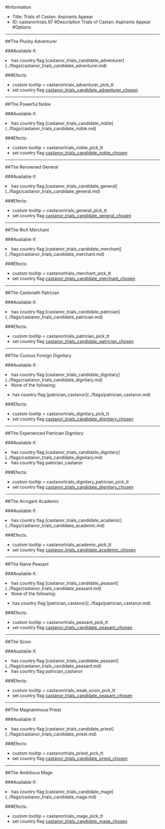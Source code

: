 #Information
 - Title: Trials of Castan: Aspirants Appear
 - ID: castanortrials.97
#Description
Trials of Castan: Aspirants Appear
#Options

___
##The Plucky Adventurer

###Available if:
<li>has country flag [castanor_trials_candidate_adventurer](../flags/castanor_trials_candidate_adventurer.md)</li>

###Efects:<ul><li>custom tooltip = castanortrials_adventurer_pick_tt</li><li>set country flag [castanor_trials_candidate_adventurer_chosen](../flags/castanor_trials_candidate_adventurer_chosen.md)</li></ul>

___
##The Powerful Noble

###Available if:
<li>has country flag [castanor_trials_candidate_noble](../flags/castanor_trials_candidate_noble.md)</li>

###Efects:<ul><li>custom tooltip = castanortrials_noble_pick_tt</li><li>set country flag [castanor_trials_candidate_noble_chosen](../flags/castanor_trials_candidate_noble_chosen.md)</li></ul>

___
##The Renowned General

###Available if:
<li>has country flag [castanor_trials_candidate_general](../flags/castanor_trials_candidate_general.md)</li>

###Efects:<ul><li>custom tooltip = castanortrials_general_pick_tt</li><li>set country flag [castanor_trials_candidate_general_chosen](../flags/castanor_trials_candidate_general_chosen.md)</li></ul>

___
##The Rich Merchant

###Available if:
<li>has country flag [castanor_trials_candidate_merchant](../flags/castanor_trials_candidate_merchant.md)</li>

###Efects:<ul><li>custom tooltip = castanortrials_merchant_pick_tt</li><li>set country flag [castanor_trials_candidate_merchant_chosen](../flags/castanor_trials_candidate_merchant_chosen.md)</li></ul>

___
##The Castonath Patrician

###Available if:
<li>has country flag [castanor_trials_candidate_patrician](../flags/castanor_trials_candidate_patrician.md)</li>

###Efects:<ul><li>custom tooltip = castanortrials_patrician_pick_tt</li><li>set country flag [castanor_trials_candidate_patrician_chosen](../flags/castanor_trials_candidate_patrician_chosen.md)</li></ul>

___
##The Curious Foreign Dignitary

###Available if:
<li>has country flag [castanor_trials_candidate_dignitary](../flags/castanor_trials_candidate_dignitary.md)</li><li>None of the following:</li><ul><li>has country flag [patrician_castanor](../flags/patrician_castanor.md)</li></ul>

###Efects:<ul><li>custom tooltip = castanortrials_dignitary_pick_tt</li><li>set country flag [castanor_trials_candidate_dignitary_chosen](../flags/castanor_trials_candidate_dignitary_chosen.md)</li></ul>

___
##The Experienced Patrician Dignitary

###Available if:
<li>has country flag [castanor_trials_candidate_dignitary](../flags/castanor_trials_candidate_dignitary.md)</li><li>has country flag  patrician_castanor</li>

###Efects:<ul><li>custom tooltip = castanortrials_dignitary_patrician_pick_tt</li><li>set country flag [castanor_trials_candidate_dignitary_chosen](../flags/castanor_trials_candidate_dignitary_chosen.md)</li></ul>

___
##The Arrogant Academic

###Available if:
<li>has country flag [castanor_trials_candidate_academic](../flags/castanor_trials_candidate_academic.md)</li>

###Efects:<ul><li>custom tooltip = castanortrials_academic_pick_tt</li><li>set country flag [castanor_trials_candidate_academic_chosen](../flags/castanor_trials_candidate_academic_chosen.md)</li></ul>

___
##The Naive Peasant

###Available if:
<li>has country flag [castanor_trials_candidate_peasant](../flags/castanor_trials_candidate_peasant.md)</li><li>None of the following:</li><ul><li>has country flag [patrician_castanor](../flags/patrician_castanor.md)</li></ul>

###Efects:<ul><li>custom tooltip = castanortrials_peasant_pick_tt</li><li>set country flag [castanor_trials_candidate_peasant_chosen](../flags/castanor_trials_candidate_peasant_chosen.md)</li></ul>

___
##The Scion

###Available if:
<li>has country flag [castanor_trials_candidate_peasant](../flags/castanor_trials_candidate_peasant.md)</li><li>has country flag  patrician_castanor</li>

###Efects:<ul><li>custom tooltip = castanortrials_weak_scion_pick_tt</li><li>set country flag [castanor_trials_candidate_peasant_chosen](../flags/castanor_trials_candidate_peasant_chosen.md)</li></ul>

___
##The Magnanimous Priest

###Available if:
<li>has country flag [castanor_trials_candidate_priest](../flags/castanor_trials_candidate_priest.md)</li>

###Efects:<ul><li>custom tooltip = castanortrials_priest_pick_tt</li><li>set country flag [castanor_trials_candidate_priest_chosen](../flags/castanor_trials_candidate_priest_chosen.md)</li></ul>

___
##The Ambitious Mage

###Available if:
<li>has country flag [castanor_trials_candidate_mage](../flags/castanor_trials_candidate_mage.md)</li>

###Efects:<ul><li>custom tooltip = castanortrials_mage_pick_tt</li><li>set country flag [castanor_trials_candidate_mage_chosen](../flags/castanor_trials_candidate_mage_chosen.md)</li></ul>
